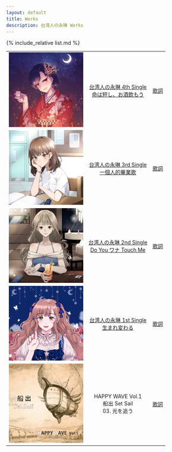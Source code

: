 ```yaml
---
layout: default
title: Works
description: 台湾人の永琳 Works
---
```


{% include_relative list.md %}

|       |       |       |
| :---: | :---: | :---: |
| <a href="https://youtu.be/DHACQMBtWCY" target="_blank" rel="noopener noreferrer">![命は短し、お酒飲もう](img/single_4.jpg) </a> | <a href="https://www.soundscape.net/a/31256" target="_blank" rel="noopener noreferrer">台湾人の永琳 4th Single<br/>命は短し、お酒飲もう</a> | <a href="https://docs.google.com/document/d/e/2PACX-1vRctqqCBE7p9Kg6lRBk_ZQfB2MrXQnr7OMPIiEGWZ0MmyJJCyKUdYgzxtikBgd3QA/pub" target="_blank" rel="noopener noreferrer">歌詞</a> |
| <a href="https://youtu.be/8SHSo3lrphU" target="_blank" rel="noopener noreferrer">![一個人的畢業歌](img/single_3.jpg)</a> | <a href="https://www.soundscape.net/a/26082" target="_blank" rel="noopener noreferrer">台湾人の永琳 3rd Single<br/>一個人的畢業歌</a> | <a href="https://drive.google.com/file/d/1SR3uCLEf7emujmUTigFld5N-NkXyIEKK/view?usp=share_link" target="_blank" rel="noopener noreferrer">歌詞</a> |
| <a href="https://youtu.be/Spdm6Rdkd8A" target="_blank" rel="noopener noreferrer">![Do You ワナ Touch Me](img/single_2.jpg)</a> | <a href="https://www.soundscape.net/a/21065" target="_blank" rel="noopener noreferrer">台湾人の永琳 2nd Single<br/>Do You ワナ Touch Me</a> | <a href="https://drive.google.com/file/d/1goAh0rAnU8pQJmExUHZe6C5KNlHLhMqT/view?usp=share_link" target="_blank" rel="noopener noreferrer">歌詞</a> |
| <a href="https://youtu.be/2faotuVptyk" target="_blank" rel="noopener noreferrer">![生まれ変わる](img/single_1.jpg)</a> | <a href="https://www.soundscape.net/a/16698" target="_blank" rel="noopener noreferrer">台湾人の永琳 1st Single<br/>生まれ変わる</a> | <a href="https://drive.google.com/file/d/18L0dulsKNKno596pBN_nnpFIltySOQ-Y/view?usp=share_link" target="_blank" rel="noopener noreferrer">歌詞</a> |
| ![船出](img/comp_album_1.jpg) | HAPPY WAVE Vol.1<br/>船出 Set Sail<br/>03. 光を追う | <a href="https://drive.google.com/file/d/1MzkYwAmV4vkqrbBWS0j6Dq79YBlLMPba/view?usp=share_link" target="_blank" rel="noopener noreferrer">歌詞</a> |
